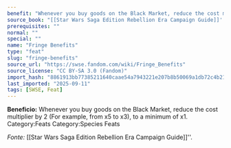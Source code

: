 ```yaml
---
benefit: "Whenever you buy goods on the Black Market, reduce the cost multiplier by 2 (For example, from x5 to x3), to a minimum of x1. Category:Feats Category:Species Feats"
source_book: "[[Star Wars Saga Edition Rebellion Era Campaign Guide]]''"
prerequisites: ""
normal: ""
special: ""
name: "Fringe Benefits"
type: "feat"
slug: "fringe-benefits"
source_url: "https://swse.fandom.com/wiki/Fringe_Benefits"
source_license: "CC BY-SA 3.0 (Fandom)"
import_hash: "8861913bb77385211640caae54a7943221e207b8b50069a1db72c4b213b08ba8"
last_imported: "2025-09-11"
tags: [SWSE, Feat]
---
```

**Beneficio:** Whenever you buy goods on the Black Market, reduce the cost multiplier by 2 (For example, from x5 to x3), to a minimum of x1. Category:Feats Category:Species Feats

*Fonte:* [[Star Wars Saga Edition Rebellion Era Campaign Guide]]''.